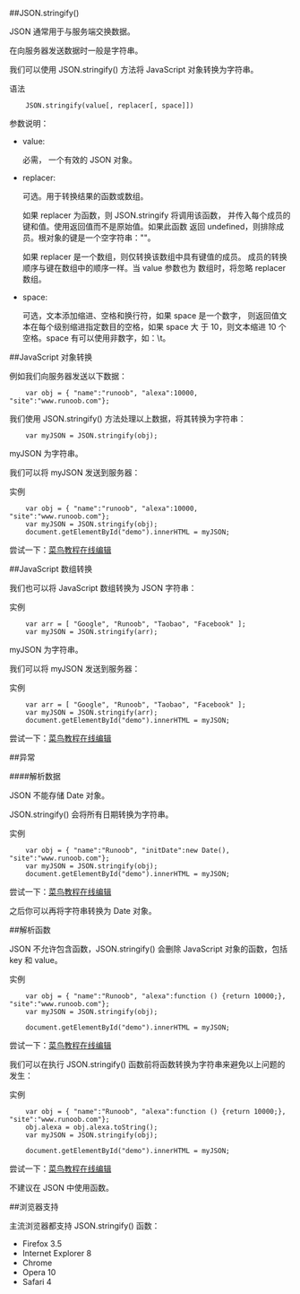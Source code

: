 ##JSON.stringify()

JSON 通常用于与服务端交换数据。

在向服务器发送数据时一般是字符串。

我们可以使用 JSON.stringify() 方法将 JavaScript 对象转换为字符串。

语法

		JSON.stringify(value[, replacer[, space]])

参数说明：

- value:

	必需， 一个有效的 JSON 对象。

- replacer:

	可选。用于转换结果的函数或数组。

	如果 replacer 为函数，则 JSON.stringify 将调用该函数，
	并传入每个成员的键和值。使用返回值而不是原始值。如果此函数
	返回 undefined，则排除成员。根对象的键是一个空字符串：""。

	如果 replacer 是一个数组，则仅转换该数组中具有键值的成员。
	成员的转换顺序与键在数组中的顺序一样。当 value 参数也为
	数组时，将忽略 replacer 数组。

- space:

	可选，文本添加缩进、空格和换行符，如果 space 是一个数字，
	则返回值文本在每个级别缩进指定数目的空格，如果 space 大
	于 10，则文本缩进 10 个空格。space 有可以使用非数字，如：\t。

##JavaScript 对象转换

例如我们向服务器发送以下数据：

		var obj = { "name":"runoob", "alexa":10000, "site":"www.runoob.com"};

我们使用 JSON.stringify() 方法处理以上数据，将其转换为字符串：

		var myJSON = JSON.stringify(obj);

myJSON 为字符串。

我们可以将 myJSON 发送到服务器：

实例
		
		var obj = { "name":"runoob", "alexa":10000, "site":"www.runoob.com"};
		var myJSON = JSON.stringify(obj);
		document.getElementById("demo").innerHTML = myJSON;


尝试一下：[菜鸟教程在线编辑](http://www.runoob.com/try/try.php?filename=tryjson_stringify1)

##JavaScript 数组转换

我们也可以将 JavaScript 数组转换为 JSON 字符串：

实例

		var arr = [ "Google", "Runoob", "Taobao", "Facebook" ];
		var myJSON = JSON.stringify(arr);

myJSON 为字符串。

我们可以将 myJSON 发送到服务器：

实例

		var arr = [ "Google", "Runoob", "Taobao", "Facebook" ];
		var myJSON = JSON.stringify(arr);
		document.getElementById("demo").innerHTML = myJSON;

尝试一下：[菜鸟教程在线编辑](http://www.runoob.com/try/try.php?filename=tryjson_stringify2)

##异常

####解析数据

JSON 不能存储 Date 对象。

JSON.stringify() 会将所有日期转换为字符串。

实例

		var obj = { "name":"Runoob", "initDate":new Date(), "site":"www.runoob.com"};
		var myJSON = JSON.stringify(obj);
		document.getElementById("demo").innerHTML = myJSON;

尝试一下：[菜鸟教程在线编辑](http://www.runoob.com/try/try.php?filename=tryjson_stringify_date)

之后你可以再将字符串转换为 Date 对象。

##解析函数

JSON 不允许包含函数，JSON.stringify() 会删除 JavaScript 对象的函数，包括 key 和 value。

实例
		
		var obj = { "name":"Runoob", "alexa":function () {return 10000;}, "site":"www.runoob.com"};
		var myJSON = JSON.stringify(obj);
 
		document.getElementById("demo").innerHTML = myJSON;


尝试一下：[菜鸟教程在线编辑](http://www.runoob.com/try/try.php?filename=tryjson_stringify_function)

我们可以在执行 JSON.stringify() 函数前将函数转换为字符串来避免以上问题的发生：

实例

		var obj = { "name":"Runoob", "alexa":function () {return 10000;}, "site":"www.runoob.com"};
		obj.alexa = obj.alexa.toString();
		var myJSON = JSON.stringify(obj);
 
		document.getElementById("demo").innerHTML = myJSON;

尝试一下：[菜鸟教程在线编辑](http://www.runoob.com/try/try.php?filename=tryjson_stringify_function_tostring)

不建议在 JSON 中使用函数。

##浏览器支持

主流浏览器都支持 JSON.stringify() 函数：

- Firefox 3.5
- Internet Explorer 8
- Chrome
- Opera 10
- Safari 4
